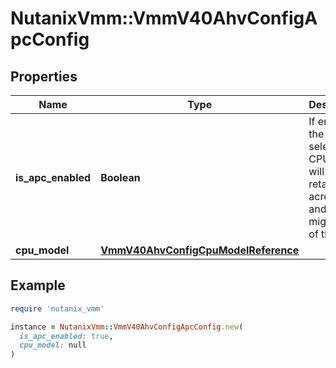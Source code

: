 # NutanixVmm::VmmV40AhvConfigApcConfig

## Properties

| Name | Type | Description | Notes |
| ---- | ---- | ----------- | ----- |
| **is_apc_enabled** | **Boolean** | If enabled, the selected CPU model will be retained across live and cold migrations of the VM. | [optional] |
| **cpu_model** | [**VmmV40AhvConfigCpuModelReference**](VmmV40AhvConfigCpuModelReference.md) |  | [optional] |

## Example

```ruby
require 'nutanix_vmm'

instance = NutanixVmm::VmmV40AhvConfigApcConfig.new(
  is_apc_enabled: true,
  cpu_model: null
)
```

